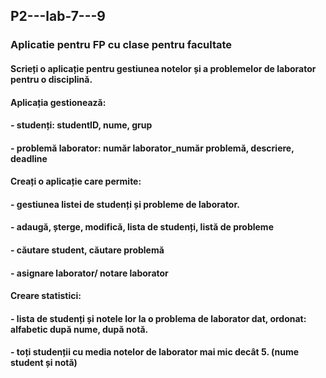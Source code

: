 ## P2---lab-7---9
### Aplicatie pentru FP cu clase pentru facultate
####
#### Scrieți o aplicație pentru gestiunea notelor și a problemelor de laborator pentru o disciplină. 
#### Aplicația gestionează:
#### - studenți: studentID, nume, grup 
#### - problemă laborator: număr laborator_număr problemă, descriere, deadline
#### Creați o aplicație care permite:
#### - gestiunea listei de studenți și probleme de laborator.
#### - adaugă, șterge, modifică, lista de studenți, listă de probleme
#### - căutare student, căutare problemă
#### - asignare laborator/ notare laborator
#### Creare statistici:
#### - lista de studenți și notele lor la o problema de laborator dat, ordonat: alfabetic după nume, după notă.
#### - toți studenții cu media notelor de laborator mai mic decât 5. (nume student și notă)
